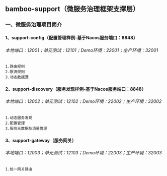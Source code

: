 ## bamboo-support（微服务治理框架支撑层）

### 一、微服务治理项目简介
#### 1、support-config（配置管理样例-基于Nacos服务端口：8848）
###### 本地端口：12001；单元测试：12101；Demo环境：22001；生产环境：32001
    1.路由规则
    2.限流规则
    3.动态数据源
#### 2、support-discovery（服务发现样例-基于Nacos服务端口：8848）
###### 本地端口：12002；单元测试：12102；Demo环境：22002；生产环境：32002
    1.动态服务发现
    2.配置管理
    3.服务元数据及流量管理
#### 3、support-gateway（服务网关）
###### 本地端口：12003；单元测试：12103；Demo环境：22003；生产环境：32003
    1.统一网关路由
